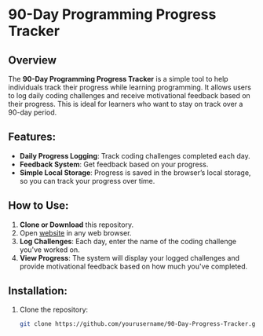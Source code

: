 # 90-Day Programming Progress Tracker

## Overview
The **90-Day Programming Progress Tracker** is a simple tool to help individuals track their progress while learning programming. It allows users to log daily coding challenges and receive motivational feedback based on their progress. This is ideal for learners who want to stay on track over a 90-day period.

## Features:
- **Daily Progress Logging**: Track coding challenges completed each day.
- **Feedback System**: Get feedback based on your progress.
- **Simple Local Storage**: Progress is saved in the browser’s local storage, so you can track your progress over time.

## How to Use:
1. **Clone or Download** this repository.
2. Open [website](https://driffer.github.io/AI-progress-tracking/)
 in any web browser.
4. **Log Challenges**: Each day, enter the name of the coding challenge you've worked on.
5. **View Progress**: The system will display your logged challenges and provide motivational feedback based on how much you've completed.

## Installation:
1. Clone the repository:
   ```bash
   git clone https://github.com/yourusername/90-Day-Progress-Tracker.git
